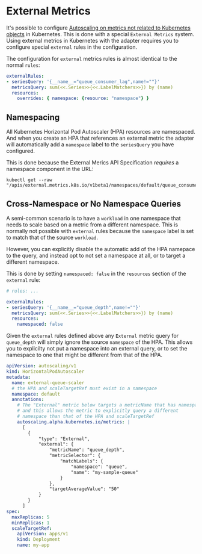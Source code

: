 External Metrics
===========

It's possible to configure [Autoscaling on metrics not related to Kubernetes objects](https://kubernetes.io/docs/tasks/run-application/horizontal-pod-autoscale-walkthrough/#autoscaling-on-metrics-not-related-to-kubernetes-objects) in Kubernetes. This is done with a special `External Metrics` system. Using external metrics in Kubernetes with the adapter requires you to configure special `external` rules in the configuration.

The configuration for `external` metrics rules is almost identical to the normal `rules`:

```yaml
externalRules:
- seriesQuery: '{__name__="queue_consumer_lag",name!=""}'
  metricsQuery: sum(<<.Series>>{<<.LabelMatchers>>}) by (name)
  resources:
    overrides: { namespace: {resource: "namespace"} }
```

Namespacing
-----------

All Kubernetes Horizontal Pod Autoscaler (HPA) resources are namespaced. And when you create an HPA that
references an external metric the adapter will automatically add a `namespace` label to the `seriesQuery` you have configured.

This is done because the External Merics API Specification *requires* a namespace component in the URL:

```shell
kubectl get --raw "/apis/external.metrics.k8s.io/v1beta1/namespaces/default/queue_consumer_lag"
```

Cross-Namespace or No Namespace Queries
---------------------------------------

A semi-common scenario is to have a `workload` in one namespace that needs to scale based on a metric from a different namespace. This is normally not
possible with `external` rules because the `namespace` label is set to match that of the source `workload`.

However, you can explicitly disable the automatic add of the HPA namepace to the query, and instead opt to not set a namespace at all, or to target a different namespace.

This is done by setting `namespaced: false` in the `resources` section of the `external` rule:

```yaml
# rules: ...

externalRules:
- seriesQuery: '{__name__="queue_depth",name!=""}'
  metricsQuery: sum(<<.Series>>{<<.LabelMatchers>>}) by (name)
  resources:
    namespaced: false
```

Given the `external` rules defined above any `External` metric query for `queue_depth` will simply ignore the source `namespace` of the HPA. This allows you to explicilty not put a namespace into an external query, or to set the namespace to one that might be different from that of the HPA.

```yaml
apiVersion: autoscaling/v1
kind: HorizontalPodAutoscaler
metadata:
  name: external-queue-scaler
  # the HPA and scaleTargetRef must exist in a namespace
  namespace: default
  annotations:
    # The "External" metric below targets a metricName that has namespaced=false
    # and this allows the metric to explicitly query a different
    # namespace than that of the HPA and scaleTargetRef
    autoscaling.alpha.kubernetes.io/metrics: |
      [
        {
            "type": "External",
            "external": {
                "metricName": "queue_depth",
                "metricSelector": {
                    "matchLabels": {
                        "namespace": "queue",
                        "name": "my-sample-queue"
                    }
                },
                "targetAverageValue": "50"
            }
        }
      ]
spec:
  maxReplicas: 5
  minReplicas: 1
  scaleTargetRef:
    apiVersion: apps/v1
    kind: Deployment
    name: my-app
```
